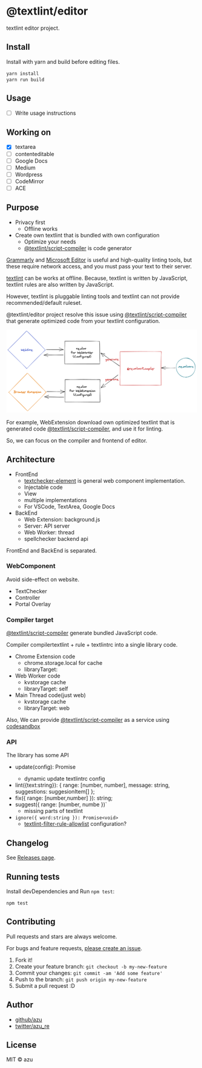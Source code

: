 # @textlint/editor

textlint editor project.

## Install

Install with yarn and build before editing files.

    yarn install
    yarn run build

## Usage

- [ ] Write usage instructions

## Working on

- [x] textarea
- [ ] contenteditable
- [ ] Google Docs
- [ ] Medium
- [ ] Wordpress
- [ ] CodeMirror
- [ ] ACE

## Purpose

- Privacy first
    - Offline works
- Create own textlint that is bundled with own configuration
    - Optimize your needs
    - [@textlint/script-compiler](packages/@textlint/script-compiler) is code generator

[Grammarly](https://grammarly.com/) and [Microsoft Editor](https://www.microsoft.com/microsoft-365/microsoft-editor) is useful and high-quality linting tools, but these require network access, and you must pass your text to their server. 

[textlint](https://github.com/textlint/textlint) can be works at offline.
Because, textlint is written by JavaScript, textlint rules are also written by JavaScript.

However, textlint is pluggable linting tools and textlint can not provide recommended/default ruleset. 

@textlint/editor project resolve this issue using [@textlint/script-compiler](packages/@textlint/script-compiler) that generate optimized code from your textlint configuration.

![Architecture](docs/resources/textlint_editor.png)

<!-- https://excalidraw.com/#json=5173529272123392,zEJpgAvspIPHh-IExwh69w -->

For example, WebExtension download own optimized textlint that is generated code [@textlint/script-compiler](packages/@textlint/script-compiler), and use it for linting.

So, we can focus on the compiler and frontend of editor.

## Architecture

- FrontEnd
    - [textchecker-element](packages/textchecker-element) is general web component implementation.
    - Injectable code
    - View
    - multiple implementations
    - For VSCode, TextArea, Google Docs
- BackEnd
    - Web Extension: background.js
    - Server: API server
    - Web Worker: thread
    - spellchecker backend api

FrontEnd and BackEnd is separated.

### WebComponent

Avoid side-effect on website.

- TextChecker
- Controller
- Portal Overlay

### Compiler target

[@textlint/script-compiler](packages/@textlint/script-compiler) generate bundled JavaScript code. 

Compiler compilertextlint + rule + textlintrc into a single library code.

- Chrome Extension code
    - chrome.storage.local for cache
    - libraryTarget: 
- Web Worker code
    - kvstorage cache
    - libraryTarget: self
- Main Thread code(just web)
    - kvstorage cache
    - libraryTarget: web

Also, We can provide [@textlint/script-compiler](packages/@textlint/script-compiler) as a service using [codesandbox](https://codesandbox.io)

### API

The library has some API

- update(config): Promise<void>
    - dynamic update textlintrc config
- lint({text:string}): { range: [number, number], message: string, suggestions: suggesionItem[] };
- fix({ range: [number,number] }): string;
- suggest({ range: [number, numbe })`
    - missing parts of textlint
- `ignore({ word:string }): Promise<void>`
    - [textlint-filter-rule-allowlist](https://github.com/textlint/textlint-filter-rule-allowlist) configuration?


## Changelog

See [Releases page](https://github.com/textlint/editor/releases).

## Running tests

Install devDependencies and Run `npm test`:

    npm test

## Contributing

Pull requests and stars are always welcome.

For bugs and feature requests, [please create an issue](https://github.com/textlint/editor/issues).

1. Fork it!
2. Create your feature branch: `git checkout -b my-new-feature`
3. Commit your changes: `git commit -am 'Add some feature'`
4. Push to the branch: `git push origin my-new-feature`
5. Submit a pull request :D

## Author

- [github/azu](https://github.com/azu)
- [twitter/azu_re](https://twitter.com/azu_re)

## License

MIT © azu
